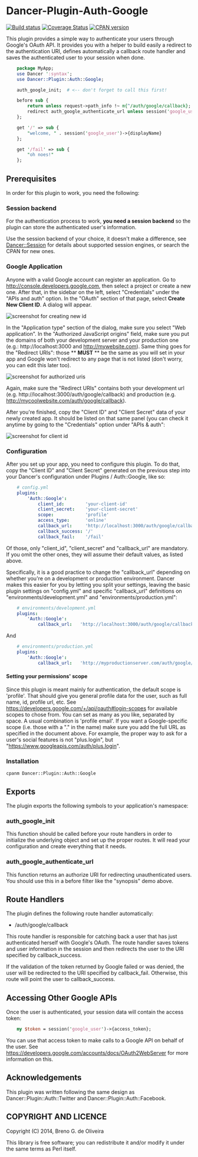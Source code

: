 Dancer-Plugin-Auth-Google
=========================

[![Build status](https://api.travis-ci.org/garu/Dancer-Plugin-Auth-Google.png)](https://api.travis-ci.org/garu/Dancer-Plugin-Auth-Google.png)
[![Coverage Status](https://coveralls.io/repos/garu/Dancer-Plugin-Auth-Google/badge.png)](https://coveralls.io/r/garu/Dancer-Plugin-Auth-Google)
[![CPAN version](https://badge.fury.io/pl/Dancer-Plugin-Auth-Google.png)](http://badge.fury.io/pl/Dancer-Plugin-Auth-Google)

This plugin provides a simple way to authenticate your users through Google's
OAuth API. It provides you with a helper to build easily a redirect to the
authentication URI, defines automatically a callback route handler and saves
the authenticated user to your session when done.

```perl
    package MyApp;
    use Dancer ':syntax';
    use Dancer::Plugin::Auth::Google;

    auth_google_init;  # <-- don't forget to call this first!

    before sub {
        return unless request->path_info !~ m{^/auth/google/callback};
        redirect auth_google_authenticate_url unless session('google_user');
    };

    get '/' => sub {
        "welcome, " . session('google_user')->{displayName}
    };

    get '/fail' => sub {
        "oh noes!"
    };
```

Prerequisites
-------------

In order for this plugin to work, you need the following:

### Session backend ###

For the authentication process to work, **you need a session backend** so the plugin
can store the authenticated user's information.

Use the session backend of your choice, it doesn't make a difference, see
[Dancer::Session](https://metacpan.org/pod/Dancer::Session) for details
about supported session engines, or search the CPAN for new ones.

### Google Application ###

Anyone with a valid Google account can register an application. Go to
http://console.developers.google.com, then select a project or create
a new one. After that, in the sidebar on the left, select "Credentials"
under the "APIs and auth" option. In the "OAuth" section of that page,
select **Create New Client ID**. A dialog will appear.

![screenshot for creating new id](https://raw.githubusercontent.com/garu/Dancer-Plugin-Auth-Google/master/share/create-new-id.png)

In the "Application type" section of the dialog, make sure you select
"Web application". In the "Authorized JavaScript origins" field, make
sure you put the domains of both your development server and your
production one (e.g.: http://localhost:3000 and http://mywebsite.com).
Same thing goes for the "Redirect URIs": those ** **MUST** ** be the same
as you will set in your app and Google won't redirect to any page that
is not listed (don't worry, you can edit this later too).

![screenshot for authorized uris](https://raw.githubusercontent.com/garu/Dancer-Plugin-Auth-Google/master/share/authorized-uris.png)

Again, make sure the "Redirect URIs" contains both your development
url (e.g. http://localhost:3000/auth/google/callback) and production
(e.g. http://mycoolwebsite.com/auth/google/callback).

After you're finished, copy the "Client ID" and "Client Secret" data
of your newly created app. It should be listed on that same panel
(you can check it anytime by going to the "Credentials" option under
"APIs & auth":

![screenshot for client id](https://raw.githubusercontent.com/garu/Dancer-Plugin-Auth-Google/master/share/client-id.png)

### Configuration ###

After you set up your app, you need to configure this plugin. To do
that, copy the "Client ID" and "Client Secret" generated on the
previous step into your Dancer's configuration under
Plugins / Auth::Google, like so:

```yaml
    # config.yml
    plugins:
        'Auth::Google':
            client_id:        'your-client-id'
            client_secret:    'your-client-secret'
            scope:            'profile'
            access_type:      'online'
            callback_url:     'http://localhost:3000/auth/google/callback'
            callback_success: '/'
            callback_fail:    '/fail'
```

Of those, only "client_id", "client_secret" and "callback_url" are mandatory.
If you omit the other ones, they will assume their default values, as listed
above.

Specifically, it is a good practice to change the "callback_url" depending on
whether you're on a development or production environment. Dancer makes this
easier for you by letting you split your settings, leaving the basic plugin
settings on "config.yml" and specific "callback_url" definitions on
"environments/development.yml" and "environments/production.yml":

```yaml
    # environments/development.yml
    plugins:
        'Auth::Google':
            callback_url:   'http://localhost:3000/auth/google/callback'
```

And

```yaml
    # environments/production.yml
    plugins:
        'Auth::Google':
            callback_url:   'http://myproductionserver.com/auth/google/callback'
```

#### Setting your permissions' scope ####

Since this plugin is meant mainly for authentication, the default scope
is 'profile'. That should give you general profile data for the user, such
as full name, id, profile url, etc. See
https://developers.google.com/+/api/oauth#login-scopes for available
scopes to chose from. You can set as many as you like, separated by space.
A usual combination is 'profile email'. If you want a Google-specific scope
(i.e. those with a "." in the name) make sure you add the full URL as
specified in the document above. For example, the proper way to ask for a
user's social features is not "plus.login", but
"https://www.googleapis.com/auth/plus.login".


### Installation ###

    cpanm Dancer::Plugin::Auth::Google


Exports
-------

The plugin exports the following symbols to your application's namespace:

### auth_google_init ###

This function should be called before your route handlers in order to
initialize the underlying object and set up the proper routes. It will
read your configuration and create everything that it needs.

### auth_google_authenticate_url ###

This function returns an authorize URI for redirecting unauthenticated
users. You should use this in a before filter like the "synopsis"
demo above.


Route Handlers
--------------

The plugin defines the following route handler automatically:

* /auth/google/callback

This route handler is responsible for catching back a user that has just
authenticated herself with Google's OAuth. The route handler saves tokens
and user information in the session and then redirects the user to the URI
specified by callback_success.

If the validation of the token returned by Google failed or was denied,
the user will be redirected to the URI specified by callback_fail. Otherwise,
this route will point the user to callback_success.


Accessing Other Google APIs
---------------------------

Once the user is authenticated, your session data will contain the access
token:

```perl
    my $token = session('google_user')->{access_token};
```

You can use that access token to make calls to a Google API on behalf of
the user. See https://developers.google.com/accounts/docs/OAuth2WebServer
for more information on this.


Acknowledgements
----------------

This plugin was written following the same design as
Dancer::Plugin::Auth::Twitter and Dancer::Plugin::Auth::Facebook.


COPYRIGHT AND LICENCE
---------------------

Copyright (C) 2014, Breno G. de Oliveira

This library is free software; you can redistribute it and/or modify
it under the same terms as Perl itself.
